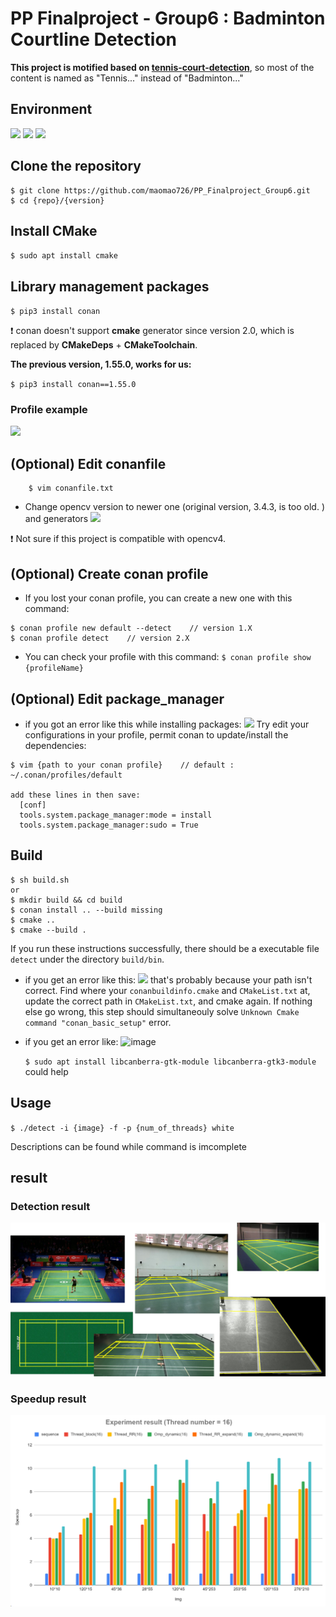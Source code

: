 # PP Finalproject - Group6 : Badminton Courtline Detection
**This project is motified based on [tennis-court-detection](https://github.com/gchlebus/tennis-court-detection.git)**, so most of the content is named as "Tennis..." instead of "Badminton..."

## Environment
![](https://hackmd.io/_uploads/S1ZyYBeF3.png)
![](https://hackmd.io/_uploads/BkKDIHeK3.png)
![](https://hackmd.io/_uploads/rJCvIreY3.png)


## Clone the repository
```
$ git clone https://github.com/maomao726/PP_Finalproject_Group6.git
$ cd {repo}/{version}
```

## Install CMake
`$ sudo apt install cmake`

## Library management packages
`$ pip3 install conan`

:exclamation: conan doesn't support **cmake** generator since version 2.0, which is replaced by **CMakeDeps** + **CMakeToolchain**.

**The previous version, 1.55.0, works for us:**

`$ pip3 install conan==1.55.0`

### Profile example
![](https://hackmd.io/_uploads/SkdrYreKn.png)

## (Optional) Edit conanfile
```
    $ vim conanfile.txt
```
* Change opencv version to newer one (original version, 3.4.3, is too old. ) and generators
![](https://hackmd.io/_uploads/SyijZ4lY2.png)

:exclamation: Not sure if this project is compatible with opencv4.
## (Optional) Create conan profile
* If you lost your conan profile, you can create a new one with this command: 

```
$ conan profile new default --detect    // version 1.X
$ conan profile detect    // version 2.X
```
* You can check your profile with this command:
`$ conan profile show {profileName}`

## (Optional) Edit package_manager
* if you got an error like this while installing packages: 
  ![](https://hackmd.io/_uploads/HJqNpNlFn.png)
Try edit your configurations in your profile, permit conan to update/install the dependencies:
```
$ vim {path to your conan profile}    // default : ~/.conan/profiles/default

add these lines in then save:
  [conf]
  tools.system.package_manager:mode = install
  tools.system.package_manager:sudo = True
```

## Build
```
$ sh build.sh
or
$ mkdir build && cd build
$ conan install .. --build missing
$ cmake ..
$ cmake --build .
```
If you run these instructions successfully, there should be a executable file `detect` under the directory `build/bin`. 

* if you get an error like this: 
![](https://hackmd.io/_uploads/SJx_ofBeF2.png)
that's probably because your path isn't correct. Find where your `conanbuildinfo.cmake` and `CMakeList.txt` at, update the correct path in `CMakeList.txt`, and cmake again. If nothing else go wrong, this step should simultaneouly solve `Unknown Cmake command "conan_basic_setup"` error.

* if you get an error like:
![image](https://hackmd.io/_uploads/ByilKwbK6.png)

    ```$ sudo apt install libcanberra-gtk-module libcanberra-gtk3-module``` could help

## Usage
`$ ./detect -i {image} -f -p {num_of_threads} white`

Descriptions can be found while command is imcomplete

## result

### Detection result
![image](img/detect_res.png)

### Speedup result
![image](img/speedup_res.png)
